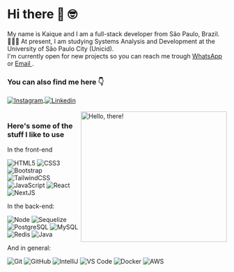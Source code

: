 
# Hi there 👋 🤓

My name is Kaique and I am a full-stack developer from São Paulo, Brazil.<br>
🧑🏻‍🎓 At present, I am studying Systems Analysis and Development at the University of São Paulo City (Unicid).<br>
I'm currently open for new projects so you can reach me trough <a href="https://wa.me/5511986210539" target="_blank"> WhatsApp </a> or <a href="mailto:kaique.eliasbr729@gmail.com" target="_blank"> Email </a>.

### You can also find me here 👇

<div>
<a href="https://www.instagram.com/kaiqueelias729/" target="_blank">
 <img align="center" src="https://img.shields.io/badge/Instagram-E4405F?style=for-the-badge&logo=instagram&logoColor=white" alt="Instagram"/>
</a>

<a href="https://www.linkedin.com/in/kaique-elias-3a1b91196/" target="_blank">
 <img align="center" src="https://img.shields.io/badge/LinkedIn-0077B5?style=for-the-badge&logo=linkedin&logoColor=white" alt="Linkedin"/>
</a>

</div>
<br>

<div>
<a href="#">
<img src="https://media1.tenor.com/images/a7bd6b94430c1e66148d580209e377c5/tenor.gif?itemid=5043108" title="hello" width="335" height="300" align="right" alt="Hello, there!">
</a>
</div>

### Here's some of the stuff I like to use

In the front-end

![HTML5](https://img.shields.io/badge/-HTML5-232323?style=flat&labelColor=E34F26&logo=html5&logoColor=ffffff)
![CSS3](https://img.shields.io/badge/-CSS3-232323?style=flat&labelColor=1572B6&logo=css3&logoColor=ffffff)
![Bootstrap](https://img.shields.io/badge/-Bootstrap-232323?style=flat&labelColor=7952B3&logo=bootstrap&logoColor=ffffff)
![TailwindCSS](https://img.shields.io/badge/-Tailwind-232323?style=flat&labelColor=06B6D4&logo=tailwindcss&logoColor=ffffff)
![JavaScript](https://img.shields.io/badge/-JavaScript-232323?style=flat&labelColor=000000&logo=javascript&logoColor=F7DF1E)
![React](https://img.shields.io/badge/-React-232323?style=flat&labelColor=61DAFB&logo=react&logoColor=000000)
![NextJS](https://img.shields.io/badge/-NextJS-232323?style=flat&labelColor=000000&logo=nextdotjs&logoColor=ffffff)

In the back-end:

![Node](https://img.shields.io/badge/-Node-232323?style=flat&labelColor=000000&logo=nodedotjs&logoColor=339933)
![Sequelize](https://img.shields.io/badge/-Sequelize-232323?style=flat&labelColor=000000&logo=sequelize&logoColor=52B0E7)
![PostgreSQL](https://img.shields.io/badge/-PostgreSQL-232323?style=flat&labelColor=4169E1&logo=postgresql&logoColor=ffffff)
![MySQL](https://img.shields.io/badge/-MySQL-232323?style=flat&labelColor=4479A1&logo=mysql&logoColor=ffffff)
![Redis](https://img.shields.io/badge/-Redis-232323?style=flat&labelColor=000000&logo=redis&logoColor=52B0E7)
![Java](https://img.shields.io/badge/-Java-232323?style=flat&labelColor=000000&logo=jetbrains&logoColor=F7DF1E)

And in general:

![Git](https://img.shields.io/badge/-Git-F05032?style=flat-square&labelColor=F05032&logo=git&logoColor=ffffff)
![GitHub](https://img.shields.io/badge/-GitHub-000000?style=flat-square&labelColor=000000&logo=github&logoColor=ffffff)
![IntelliJ](https://img.shields.io/badge/-IntelliJ-232323?style=flat&labelColor=0000000&logo=intellijidea&logoColor=1572B6)
![VS Code](https://img.shields.io/badge/-VScode-232323?style=flat&labelColor=1572B6&logo=visualstudiocode&logoColor=ffffff)
![Docker](https://img.shields.io/badge/-Docker-232323?style=flat&labelColor=1572B6&logo=docker&logoColor=ffffff)
![AWS](https://img.shields.io/badge/-AWS-232323?style=flat&labelColor=000000&logo=amazonwebservices&logoColor=F7DF1E)






